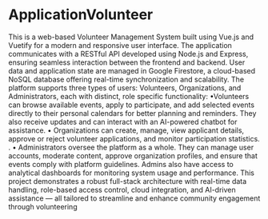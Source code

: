 # ApplicationVolunteer

This is a web-based Volunteer Management System built using Vue.js and Vuetify for a modern and responsive user interface. The application communicates with a RESTful API developed using Node.js and Express, ensuring seamless interaction between the frontend and backend. User data and application state are managed in Google Firestore, a cloud-based NoSQL database offering real-time synchronization and scalability. The platform supports three types of users: Volunteers, Organizations, and Administrators, each with distinct, role specific functionality: 
•Volunteers can browse available events, apply to participate, and add selected events directly to their personal calendars for better planning and reminders. They also receive updates and can interact with an AI-powered chatbot for assistance. 
• Organizations can create, manage, view applicant details, approve or reject volunteer applications, and monitor participation statistics. . 
• Administrators oversee the platform as a whole. They can manage user accounts, moderate content, approve organization profiles, and ensure that events comply with platform guidelines. Admins also have access to analytical dashboards for monitoring system usage and performance. This project demonstrates a robust full-stack architecture with real-time data handling, role-based access control, cloud integration, and AI-driven assistance — all tailored to streamline and enhance community engagement through volunteering
